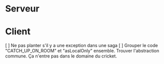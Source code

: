 # Serveur

# Client

[ ] Ne pas planter s'il y a une exception dans une saga
[ ] Grouper le code "CATCH_UP_ON_ROOM" et "asLocalOnly" ensemble. Trouver l'abstraction commune. Ça n'entre pas dans le domaine du cricket.
